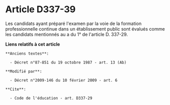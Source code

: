 # Article D337-39

Les candidats ayant préparé l'examen par la voie de la formation professionnelle continue dans un établissement public sont
évalués comme les candidats mentionnés au a du 1° de l'article D. 337-29.

**Liens relatifs à cet article**

	**Anciens textes**:

	  - Décret n°87-851 du 19 octobre 1987 - art. 13 (Ab)

	**Modifié par**:

	  - Décret n°2009-146 du 10 février 2009 - art. 6

	**Cite**:

	  - Code de l'éducation - art. D337-29
